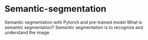 # Semantic-segmentation
Semantic segmentation with Pytorch and pre-trained model 
What is semantic segmentation? Semantic segmentation is to recognize and understand the image. 
